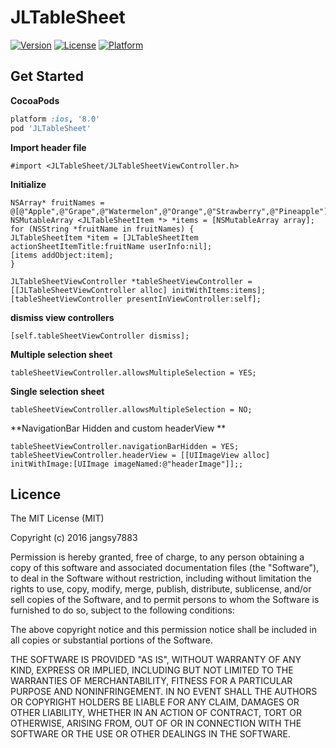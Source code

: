 # JLTableSheet
[![Version](https://img.shields.io/cocoapods/v/JLTableSheet.svg?style=flat)](http://cocoadocs.org/docsets/JLTableSheet)
[![License](https://img.shields.io/cocoapods/l/JLTableSheet.svg?style=flat)](http://cocoadocs.org/docsets/JLTableSheet)
[![Platform](https://img.shields.io/cocoapods/p/JLTableSheet.svg?style=flat)](http://cocoadocs.org/docsets/JLTableSheet)

## Get Started
**CocoaPods**
```ruby
platform :ios, '8.0'
pod 'JLTableSheet'
```

**Import header file**
```objc
#import <JLTableSheet/JLTableSheetViewController.h>
```

**Initialize**
```objc
NSArray* fruitNames = @[@"Apple",@"Grape",@"Watermelon",@"Orange",@"Strawberry",@"Pineapple"];
NSMutableArray <JLTableSheetItem *> *items = [NSMutableArray array];
for (NSString *fruitName in fruitNames) {
JLTableSheetItem *item = [JLTableSheetItem actionSheetItemTitle:fruitName userInfo:nil];
[items addObject:item];
}

JLTableSheetViewController *tableSheetViewController = [[JLTableSheetViewController alloc] initWithItems:items];
[tableSheetViewController presentInViewController:self];
```

**dismiss view controllers**
```objc
[self.tableSheetViewController dismiss];
```

**Multiple selection sheet**
```objc
tableSheetViewController.allowsMultipleSelection = YES;
```

**Single selection sheet**
```objc
tableSheetViewController.allowsMultipleSelection = NO;
```

**NavigationBar Hidden and custom headerView **
```objc
tableSheetViewController.navigationBarHidden = YES;
tableSheetViewController.headerView = [[UIImageView alloc] initWithImage:[UIImage imageNamed:@"headerImage"]];;
```

## Licence
The MIT License (MIT)

Copyright (c) 2016 jangsy7883

Permission is hereby granted, free of charge, to any person obtaining a copy
of this software and associated documentation files (the "Software"), to deal
in the Software without restriction, including without limitation the rights
to use, copy, modify, merge, publish, distribute, sublicense, and/or sell
copies of the Software, and to permit persons to whom the Software is
furnished to do so, subject to the following conditions:

The above copyright notice and this permission notice shall be included in all
copies or substantial portions of the Software.

THE SOFTWARE IS PROVIDED "AS IS", WITHOUT WARRANTY OF ANY KIND, EXPRESS OR
IMPLIED, INCLUDING BUT NOT LIMITED TO THE WARRANTIES OF MERCHANTABILITY,
FITNESS FOR A PARTICULAR PURPOSE AND NONINFRINGEMENT. IN NO EVENT SHALL THE
AUTHORS OR COPYRIGHT HOLDERS BE LIABLE FOR ANY CLAIM, DAMAGES OR OTHER
LIABILITY, WHETHER IN AN ACTION OF CONTRACT, TORT OR OTHERWISE, ARISING FROM,
OUT OF OR IN CONNECTION WITH THE SOFTWARE OR THE USE OR OTHER DEALINGS IN THE
SOFTWARE.

